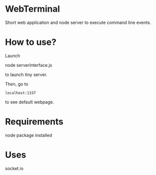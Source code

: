 # WebTerminal
Short web application and node server to execute command line events.

# How to use?

Launch

  node serverInterface.js
  
to launch tiny server. 

Then, go to 
  
    localhost:1337
    
to see default webpage.

# Requirements

node package installed

# Uses

socket.io
